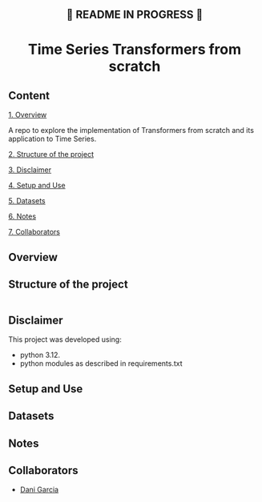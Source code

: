 ## <p align="center"> 🚧 README IN PROGRESS 🚧 </p>


# <p align="center"> **Time Series Transformers from scratch** </p>

## **Content**

[1. Overview](#overview)

A repo to explore the implementation of Transformers from scratch and its application to Time Series.

[2. Structure of the project](#structure-of-the-project)

[3. Disclaimer](#disclaimer)

[4. Setup and Use](#setup-and-use)

[5. Datasets](#datasets)

[6. Notes](#notes)

[7. Collaborators](#collaborators)

## **Overview**


## **Structure of the project**

```bash

```

## **Disclaimer**

This project was developed using:

- python 3.12.
- python modules as described in requirements.txt


## **Setup and Use**


## **Datasets**


## **Notes**


## **Collaborators**

- [Dani Garcia](mailto:danielgarciache@gmail.com)



